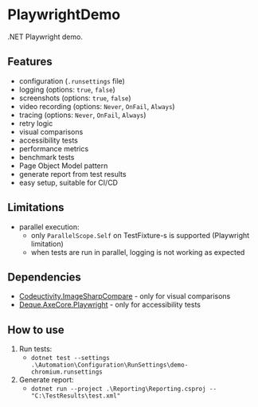 # PlaywrightDemo

.NET Playwright demo.

## Features

- configuration (`.runsettings` file)
- logging (options: `true`, `false`)
- screenshots (options: `true`, `false`)
- video recording (options: `Never`, `OnFail`, `Always`)
- tracing (options: `Never`, `OnFail`, `Always`)
- retry logic
- visual comparisons
- accessibility tests
- performance metrics
- benchmark tests
- Page Object Model pattern
- generate report from test results
- easy setup, suitable for CI/CD

## Limitations

- parallel execution:
  - only `ParallelScope.Self` on TestFixture-s is supported (Playwright limitation)
  - when tests are run in parallel, logging is not working as expected

## Dependencies

- [Codeuctivity.ImageSharpCompare](https://www.nuget.org/packages/Codeuctivity.ImageSharpCompare/) - only for visual comparisons
- [Deque.AxeCore.Playwright](https://www.nuget.org/packages/Deque.AxeCore.Playwright) - only for accessibility tests

## How to use

1. Run tests:
   - `dotnet test --settings .\Automation\Configuration\RunSettings\demo-chromium.runsettings`
2. Generate report:
   - `dotnet run --project .\Reporting\Reporting.csproj -- "C:\TestResults\test.xml"`
